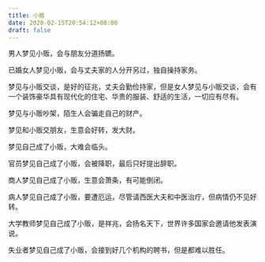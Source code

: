 ```yaml
---
title: 小贩
date: 2020-02-15T20:54:12+08:00
draft: false
---
```


男人梦见小贩，会与朋友分道扬镳。

已婚女人梦见小贩，会与丈夫家的人分开另过，独自操持家务。

梦见与小贩交谈，是好的征兆，丈夫会勤俭持家，但是女人梦见与小贩交谈，会有一个装饰豪华具有现代化的住宅、华贵的服装、舒适的生活，一切应有尽有。

梦见与小贩吵架，陌生人会骗走自己的财产。

梦见和小贩交朋友，生意会好转，发大财。

梦见自己成了小贩，大难会临头。

官员梦见自己成了小贩，会被降职，最后只好提出辞职。

商人梦见自己成了小贩，生意会萧条，有可能倒闭。

病人梦见自己成了小贩，要遭厄运，尽管请西医大夫和中医治疗，但病情仍不见好转。

大学教师梦见自己成了小贩，是祥兆，会扬名天下，世界许多国家会邀请他发表演说。

失业者梦见自己成了小贩，会接到好几个机构的聘书，但是都难以胜任。